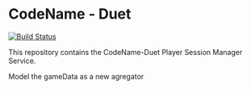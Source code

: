 #  CodeName - Duet


[![Build Status](https://travis-ci.com/codename-duet/gameSession-service.svg?branch=master)](https://travis-ci.com/github/codename-duet/gameSession-service)

This repository contains the CodeName-Duet Player Session Manager Service.

Model the gameData as a new agregator
